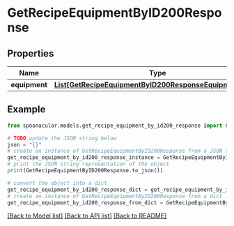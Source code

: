 # GetRecipeEquipmentByID200Response



## Properties

Name | Type | Description | Notes
------------ | ------------- | ------------- | -------------
**equipment** | [**List[GetRecipeEquipmentByID200ResponseEquipmentInner]**](GetRecipeEquipmentByID200ResponseEquipmentInner.md) |  | 

## Example

```python
from spoonacular.models.get_recipe_equipment_by_id200_response import GetRecipeEquipmentByID200Response

# TODO update the JSON string below
json = "{}"
# create an instance of GetRecipeEquipmentByID200Response from a JSON string
get_recipe_equipment_by_id200_response_instance = GetRecipeEquipmentByID200Response.from_json(json)
# print the JSON string representation of the object
print(GetRecipeEquipmentByID200Response.to_json())

# convert the object into a dict
get_recipe_equipment_by_id200_response_dict = get_recipe_equipment_by_id200_response_instance.to_dict()
# create an instance of GetRecipeEquipmentByID200Response from a dict
get_recipe_equipment_by_id200_response_from_dict = GetRecipeEquipmentByID200Response.from_dict(get_recipe_equipment_by_id200_response_dict)
```
[[Back to Model list]](../README.md#documentation-for-models) [[Back to API list]](../README.md#documentation-for-api-endpoints) [[Back to README]](../README.md)



